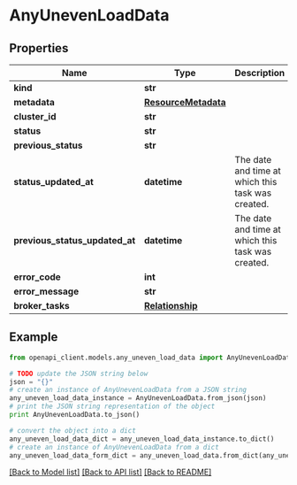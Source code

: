 # AnyUnevenLoadData


## Properties
Name | Type | Description | Notes
------------ | ------------- | ------------- | -------------
**kind** | **str** |  | 
**metadata** | [**ResourceMetadata**](ResourceMetadata.md) |  | 
**cluster_id** | **str** |  | 
**status** | **str** |  | 
**previous_status** | **str** |  | 
**status_updated_at** | **datetime** | The date and time at which this task was created. | [readonly] 
**previous_status_updated_at** | **datetime** | The date and time at which this task was created. | [readonly] 
**error_code** | **int** |  | [optional] 
**error_message** | **str** |  | [optional] 
**broker_tasks** | [**Relationship**](Relationship.md) |  | 

## Example

```python
from openapi_client.models.any_uneven_load_data import AnyUnevenLoadData

# TODO update the JSON string below
json = "{}"
# create an instance of AnyUnevenLoadData from a JSON string
any_uneven_load_data_instance = AnyUnevenLoadData.from_json(json)
# print the JSON string representation of the object
print AnyUnevenLoadData.to_json()

# convert the object into a dict
any_uneven_load_data_dict = any_uneven_load_data_instance.to_dict()
# create an instance of AnyUnevenLoadData from a dict
any_uneven_load_data_form_dict = any_uneven_load_data.from_dict(any_uneven_load_data_dict)
```
[[Back to Model list]](../ccloud/README.md#documentation-for-models) [[Back to API list]](../ccloud/README.md#documentation-for-api-endpoints) [[Back to README]](../ccloud/README.md)



